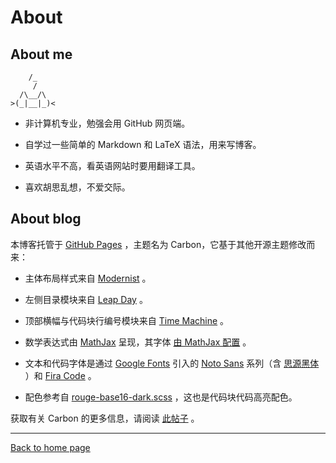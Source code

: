 # About

## About me

```
    /_
     /
  /\__/\
>(_|__|_)<
```

- 非计算机专业，勉强会用 GitHub 网页端。

- 自学过一些简单的 Markdown 和 LaTeX 语法，用来写博客。

- 英语水平不高，看英语网站时要用翻译工具。

- 喜欢胡思乱想，不爱交际。

## About blog

本博客托管于 [GitHub Pages](https://docs.github.com/en/pages) ，主题名为 Carbon，它基于其他开源主题修改而来：

- 主体布局样式来自 [Modernist](https://github.com/pages-themes/modernist) 。

- 左侧目录模块来自 [Leap Day](https://github.com/pages-themes/leap-day) 。

- 顶部横幅与代码块行编号模块来自 [Time Machine](https://github.com/pages-themes/time-machine) 。

- 数学表达式由 [MathJax](https://docs.mathjax.org/en/latest/index.html) 呈现，其字体 [由 MathJax 配置](https://docs.mathjax.org/en/latest/output/fonts.html) 。

- 文本和代码字体是通过 [Google Fonts](https://github.com/google/fonts) 引入的 [Noto Sans](https://github.com/notofonts/noto-docs) 系列（含 [思源黑体](https://github.com/adobe-fonts/source-han-sans) ）和 [Fira Code](https://github.com/tonsky/FiraCode) 。

- 配色参考自 [rouge-base16-dark.scss](https://github.com/pages-themes/modernist/blob/master/_sass/rouge-base16-dark.scss) ，这也是代码块代码高亮配色。

获取有关 Carbon 的更多信息，请阅读 [此帖子]() 。

---

[Back to home page]()
